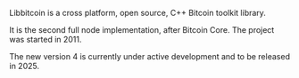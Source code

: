 Libbitcoin is a cross platform, open source, C++ Bitcoin toolkit library.

It is the second full node implementation, after Bitcoin Core.
The project was started in 2011.

The new version 4 is currently under active development and to be released in 2025.
